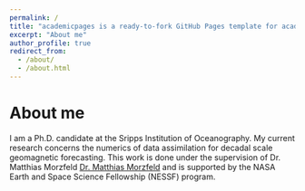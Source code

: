 ```yaml
---
permalink: /
title: "academicpages is a ready-to-fork GitHub Pages template for academic personal websites"
excerpt: "About me"
author_profile: true
redirect_from: 
  - /about/
  - /about.html
---
```


About me
======
I am a Ph.D. candidate at the Sripps Institution of Oceanography. My current research concerns the numerics of data assimilation for decadal scale geomagnetic forecasting. This work is done under the supervision of Dr. Matthias Morzfeld [Dr. Matthias Morzfeld](https://igppweb.ucsd.edu/~mmorzfeld/) and is supported by the NASA Earth and Space Science Fellowship (NESSF) program. 
